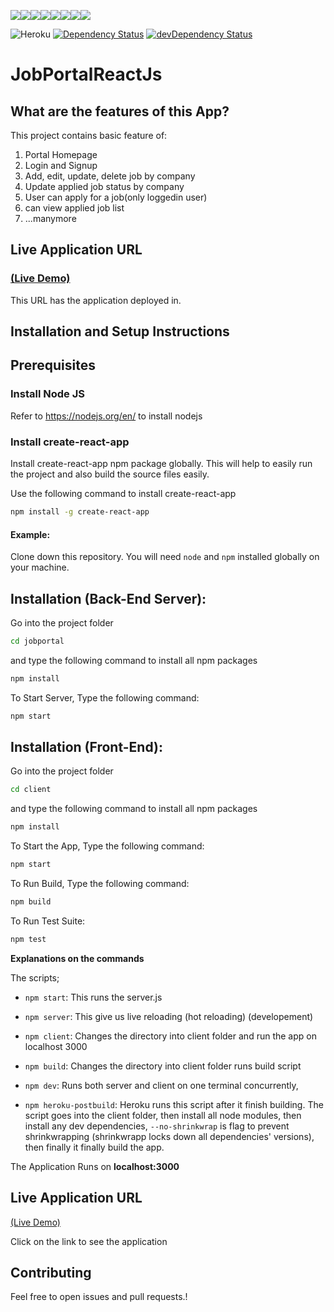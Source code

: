 [![](https://sourcerer.io/fame/papuruth/papuruth/JobPortal/images/0)](https://sourcerer.io/fame/papuruth/papuruth/JobPortal/links/0)[![](https://sourcerer.io/fame/papuruth/papuruth/JobPortal/images/1)](https://sourcerer.io/fame/papuruth/papuruth/JobPortal/links/1)[![](https://sourcerer.io/fame/papuruth/papuruth/JobPortal/images/2)](https://sourcerer.io/fame/papuruth/papuruth/JobPortal/links/2)[![](https://sourcerer.io/fame/papuruth/papuruth/JobPortal/images/3)](https://sourcerer.io/fame/papuruth/papuruth/JobPortal/links/3)[![](https://sourcerer.io/fame/papuruth/papuruth/JobPortal/images/4)](https://sourcerer.io/fame/papuruth/papuruth/JobPortal/links/4)[![](https://sourcerer.io/fame/papuruth/papuruth/JobPortal/images/5)](https://sourcerer.io/fame/papuruth/papuruth/JobPortal/links/5)[![](https://sourcerer.io/fame/papuruth/papuruth/JobPortal/images/6)](https://sourcerer.io/fame/papuruth/papuruth/JobPortal/links/6)[![](https://sourcerer.io/fame/papuruth/papuruth/JobPortal/images/7)](https://sourcerer.io/fame/papuruth/papuruth/JobPortal/links/7)

![Heroku](https://heroku-badge.herokuapp.com/?app=heroku-badge&style=flat&svg=1)
[![Dependency Status](https://david-dm.org/papuruth/JobPortal.svg)](https://david-dm.org/papuruth/JobPortal)
[![devDependency Status](https://david-dm.org/papuruth/JobPortal/dev-status.svg)](https://david-dm.org/papuruth/JobPortal?type=dev)
# JobPortalReactJs

## What are the features of this App?

This project contains basic feature of:
1. Portal Homepage  
2. Login and Signup  
3. Add, edit, update, delete job by company  
4. Update applied job status by company  
5. User can apply for a job(only loggedin user)  
6. can view applied job list  
7. ...manymore

## Live Application URL

### [(Live Demo)](https://jobportalmern.herokuapp.com)
This URL has the application deployed in.


## Installation and Setup Instructions

## Prerequisites

### Install Node JS
Refer to https://nodejs.org/en/ to install nodejs

### Install create-react-app
Install create-react-app npm package globally. This will help to easily run the project and also build the source files easily.

Use the following command to install create-react-app

```bash
npm install -g create-react-app
```
#### Example:  

Clone down this repository. You will need `node` and `npm` installed globally on your machine.  

## Installation (Back-End Server):

Go into the project folder 
```bash
cd jobportal
```

and type the following command to install all npm packages

```bash
npm install
```

To Start Server,  Type the following command:

```bash
npm start
```

## Installation (Front-End):

Go into the project folder 
```bash
cd client
```

and type the following command to install all npm packages

```bash
npm install
```

To Start the App,  Type the following command:

```bash
npm start
```


To Run Build,  Type the following command:

```bash
npm build
```

To Run Test Suite:  

```bash
npm test
``` 


**Explanations on the commands**

The scripts;

- `npm start`: This runs the server.js 

- `npm server`: This  give us live reloading (hot reloading) (developement)

-  `npm client`: Changes the directory into client folder and run the app on localhost 3000


- `npm build`: Changes the directory into client folder  runs build script

- `npm dev`: Runs both server and client on one terminal concurrently,

- `npm heroku-postbuild`: Heroku runs this script after it finish building. The script goes into the client folder, then install all node modules, then install any dev dependencies, `--no-shrinkwrap` is flag to prevent shrinkwrapping (shrinkwrapp locks down all dependencies' versions), then finally it finally build the app.

The Application Runs on **localhost:3000**

## Live Application URL

[(Live Demo)](https://jobportalmern.herokuapp.com)

Click on the link to see the application

## Contributing

Feel free to open issues and pull requests.!
